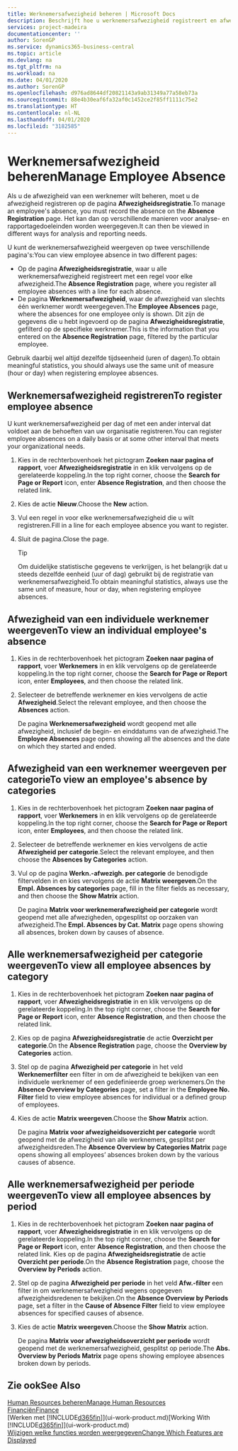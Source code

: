 ```yaml
---
title: Werknemersafwezigheid beheren | Microsoft Docs
description: Beschrijft hoe u werknemersafwezigheid registreert en afwezigheidsstatistieken analyseert.
services: project-madeira
documentationcenter: ''
author: SorenGP
ms.service: dynamics365-business-central
ms.topic: article
ms.devlang: na
ms.tgt_pltfrm: na
ms.workload: na
ms.date: 04/01/2020
ms.author: SorenGP
ms.openlocfilehash: d976ad8644df20821143a9ab31349a77a58eb73a
ms.sourcegitcommit: 88e4b30eaf6fa32af0c1452ce2f85ff1111c75e2
ms.translationtype: HT
ms.contentlocale: nl-NL
ms.lasthandoff: 04/01/2020
ms.locfileid: "3182585"
---
```

# <a name="manage-employee-absence"></a><span data-ttu-id="5e56f-103">Werknemersafwezigheid beheren</span><span class="sxs-lookup"><span data-stu-id="5e56f-103">Manage Employee Absence</span></span>
<span data-ttu-id="5e56f-104">Als u de afwezigheid van een werknemer wilt beheren, moet u de afwezigheid registreren op de pagina **Afwezigheidsregistratie**.</span><span class="sxs-lookup"><span data-stu-id="5e56f-104">To manage an employee's absence, you must record the absence on the **Absence Registration** page.</span></span> <span data-ttu-id="5e56f-105">Het kan dan op verschillende manieren voor analyse- en rapportagedoeleinden worden weergegeven.</span><span class="sxs-lookup"><span data-stu-id="5e56f-105">It can then be viewed in different ways for analysis and reporting needs.</span></span>

<span data-ttu-id="5e56f-106">U kunt de werknemersafwezigheid weergeven op twee verschillende pagina's:</span><span class="sxs-lookup"><span data-stu-id="5e56f-106">You can view employee absence in two different pages:</span></span>

* <span data-ttu-id="5e56f-107">Op de pagina **Afwezigheidsregistratie**, waar u alle werknemersafwezigheid registreert met een regel voor elke afwezigheid.</span><span class="sxs-lookup"><span data-stu-id="5e56f-107">The **Absence Registration** page, where you register all employee absences with a line for each absence.</span></span>
* <span data-ttu-id="5e56f-108">De pagina **Werknemersafwezigheid**, waar de afwezigheid van slechts één werknemer wordt weergegeven.</span><span class="sxs-lookup"><span data-stu-id="5e56f-108">The **Employee Absences** page, where the absences for one employee only is shown.</span></span> <span data-ttu-id="5e56f-109">Dit zijn de gegevens die u hebt ingevoerd op de pagina **Afwezigheidsregistratie**, gefilterd op de specifieke werknemer.</span><span class="sxs-lookup"><span data-stu-id="5e56f-109">This is the information that you entered on the **Absence Registration** page, filtered by the particular employee.</span></span>

<span data-ttu-id="5e56f-110">Gebruik daarbij wel altijd dezelfde tijdseenheid (uren of dagen).</span><span class="sxs-lookup"><span data-stu-id="5e56f-110">To obtain meaningful statistics, you should always use the same unit of measure (hour or day) when registering employee absences.</span></span>

## <a name="to-register-employee-absence"></a><span data-ttu-id="5e56f-111">Werknemersafwezigheid registreren</span><span class="sxs-lookup"><span data-stu-id="5e56f-111">To register employee absence</span></span>
<span data-ttu-id="5e56f-112">U kunt werknemersafwezigheid per dag of met een ander interval dat voldoet aan de behoeften van uw organisatie registreren.</span><span class="sxs-lookup"><span data-stu-id="5e56f-112">You can register employee absences on a daily basis or at some other interval that meets your organizational needs.</span></span>

1. <span data-ttu-id="5e56f-113">Kies in de rechterbovenhoek het pictogram **Zoeken naar pagina of rapport**, voer **Afwezigheidsregistratie** in en klik vervolgens op de gerelateerde koppeling.</span><span class="sxs-lookup"><span data-stu-id="5e56f-113">In the top right corner, choose the **Search for Page or Report** icon, enter **Absence Registration**, and then choose the related link.</span></span>
2. <span data-ttu-id="5e56f-114">Kies de actie **Nieuw**.</span><span class="sxs-lookup"><span data-stu-id="5e56f-114">Choose the **New** action.</span></span>
3. <span data-ttu-id="5e56f-115">Vul een regel in voor elke werknemersafwezigheid die u wilt registreren.</span><span class="sxs-lookup"><span data-stu-id="5e56f-115">Fill in a line for each employee absence you want to register.</span></span>
4. <span data-ttu-id="5e56f-116">Sluit de pagina.</span><span class="sxs-lookup"><span data-stu-id="5e56f-116">Close the page.</span></span>

    > [!Tip]
    > <span data-ttu-id="5e56f-117">Om duidelijke statistische gegevens te verkrijgen, is het belangrijk dat u steeds dezelfde eenheid (uur of dag) gebruikt bij de registratie van werknemersafwezigheid.</span><span class="sxs-lookup"><span data-stu-id="5e56f-117">To obtain meaningful statistics, always use the same unit of measure, hour or day, when registering employee absences.</span></span>

## <a name="to-view-an-individual-employees-absence"></a><span data-ttu-id="5e56f-118">Afwezigheid van een individuele werknemer weergeven</span><span class="sxs-lookup"><span data-stu-id="5e56f-118">To view an individual employee's absence</span></span>
1. <span data-ttu-id="5e56f-119">Kies in de rechterbovenhoek het pictogram **Zoeken naar pagina of rapport**, voer **Werknemers** in en klik vervolgens op de gerelateerde koppeling.</span><span class="sxs-lookup"><span data-stu-id="5e56f-119">In the top right corner, choose the **Search for Page or Report** icon, enter **Employees**, and then choose the related link.</span></span>
2. <span data-ttu-id="5e56f-120">Selecteer de betreffende werknemer en kies vervolgens de actie **Afwezigheid**.</span><span class="sxs-lookup"><span data-stu-id="5e56f-120">Select the relevant employee, and then choose the **Absences** action.</span></span>

    <span data-ttu-id="5e56f-121">De pagina **Werknemersafwezigheid** wordt geopend met alle afwezigheid, inclusief de begin- en einddatums van de afwezigheid.</span><span class="sxs-lookup"><span data-stu-id="5e56f-121">The **Employee Absences** page opens showing all the absences and the date on which they started and ended.</span></span>

## <a name="to-view-an-employees-absence-by-categories"></a><span data-ttu-id="5e56f-122">Afwezigheid van een werknemer weergeven per categorie</span><span class="sxs-lookup"><span data-stu-id="5e56f-122">To view an employee's absence by categories</span></span>
1. <span data-ttu-id="5e56f-123">Kies in de rechterbovenhoek het pictogram **Zoeken naar pagina of rapport**, voer **Werknemers** in en klik vervolgens op de gerelateerde koppeling.</span><span class="sxs-lookup"><span data-stu-id="5e56f-123">In the top right corner, choose the **Search for Page or Report** icon, enter **Employees**, and then choose the related link.</span></span>
2. <span data-ttu-id="5e56f-124">Selecteer de betreffende werknemer en kies vervolgens de actie **Afwezigheid per categorie**.</span><span class="sxs-lookup"><span data-stu-id="5e56f-124">Select the relevant employee, and then choose the **Absences by Categories** action.</span></span>
3. <span data-ttu-id="5e56f-125">Vul op de pagina **Werkn.-afwezigh. per categorie** de benodigde filtervelden in en kies vervolgens de actie **Matrix weergeven**.</span><span class="sxs-lookup"><span data-stu-id="5e56f-125">On the **Empl. Absences by categories** page, fill in the filter fields as necessary, and then choose the **Show Matrix** action.</span></span>

    <span data-ttu-id="5e56f-126">De pagina **Matrix voor werknemerafwezigheid per categorie** wordt geopend met alle afwezigheden, opgesplitst op oorzaken van afwezigheid.</span><span class="sxs-lookup"><span data-stu-id="5e56f-126">The **Empl. Absences by Cat. Matrix** page opens showing all absences, broken down by causes of absence.</span></span>

## <a name="to-view-all-employee-absences-by-category"></a><span data-ttu-id="5e56f-127">Alle werknemersafwezigheid per categorie weergeven</span><span class="sxs-lookup"><span data-stu-id="5e56f-127">To view all employee absences by category</span></span>
1. <span data-ttu-id="5e56f-128">Kies in de rechterbovenhoek het pictogram **Zoeken naar pagina of rapport**, voer **Afwezigheidsregistratie** in en klik vervolgens op de gerelateerde koppeling.</span><span class="sxs-lookup"><span data-stu-id="5e56f-128">In the top right corner, choose the **Search for Page or Report** icon, enter **Absence Registration**, and then choose the related link.</span></span>
2. <span data-ttu-id="5e56f-129">Kies op de pagina **Afwezigheidsregistratie** de actie **Overzicht per categorie**.</span><span class="sxs-lookup"><span data-stu-id="5e56f-129">On the **Absence Registration** page, choose the **Overview by Categories** action.</span></span>
3. <span data-ttu-id="5e56f-130">Stel op de pagina **Afwezigheid per categorie** in het veld **Werknemerfilter** een filter in om de afwezigheid te bekijken van een individuele werknemer of een gedefinieerde groep werknemers.</span><span class="sxs-lookup"><span data-stu-id="5e56f-130">On the **Absence Overview by Categories** page, set a filter in the **Employee No. Filter** field to view employee absences for individual or a defined group of employees.</span></span>
4. <span data-ttu-id="5e56f-131">Kies de actie **Matrix weergeven**.</span><span class="sxs-lookup"><span data-stu-id="5e56f-131">Choose the **Show Matrix** action.</span></span>

    <span data-ttu-id="5e56f-132">De pagina **Matrix voor afwezigheidsoverzicht per categorie** wordt geopend met de afwezigheid van alle werknemers, gesplitst per afwezigheidsreden.</span><span class="sxs-lookup"><span data-stu-id="5e56f-132">The **Absence Overview by Categories Matrix** page opens showing all employees’ absences broken down by the various causes of absence.</span></span>

## <a name="to-view-all-employee-absences-by-period"></a><span data-ttu-id="5e56f-133">Alle werknemersafwezigheid per periode weergeven</span><span class="sxs-lookup"><span data-stu-id="5e56f-133">To view all employee absences by period</span></span>
1. <span data-ttu-id="5e56f-134">Kies in de rechterbovenhoek het pictogram **Zoeken naar pagina of rapport**, voer **Afwezigheidsregistratie** in en klik vervolgens op de gerelateerde koppeling.</span><span class="sxs-lookup"><span data-stu-id="5e56f-134">In the top right corner, choose the **Search for Page or Report** icon, enter **Absence Registration**, and then choose the related link.</span></span>
   <span data-ttu-id="5e56f-135">Kies op de pagina **Afwezigheidsregistratie** de actie **Overzicht per periode**.</span><span class="sxs-lookup"><span data-stu-id="5e56f-135">On the **Absence Registration** page, choose the **Overview by Periods** action.</span></span>
2. <span data-ttu-id="5e56f-136">Stel op de pagina **Afwezigheid per periode** in het veld **Afw.-filter** een filter in om werknemersafwezigheid wegens opgegeven afwezigheidsredenen te bekijken.</span><span class="sxs-lookup"><span data-stu-id="5e56f-136">On the **Absence Overview by Periods** page, set a filter in the **Cause of Absence Filter** field to view employee absences for specified causes of absence.</span></span>
3. <span data-ttu-id="5e56f-137">Kies de actie **Matrix weergeven**.</span><span class="sxs-lookup"><span data-stu-id="5e56f-137">Choose the **Show Matrix** action.</span></span>

    <span data-ttu-id="5e56f-138">De pagina **Matrix voor afwezigheidsoverzicht per periode** wordt geopend met de werknemersafwezigheid, gesplitst op periode.</span><span class="sxs-lookup"><span data-stu-id="5e56f-138">The **Abs. Overview by Periods Matrix** page opens showing employee absences broken down by periods.</span></span>

## <a name="see-also"></a><span data-ttu-id="5e56f-139">Zie ook</span><span class="sxs-lookup"><span data-stu-id="5e56f-139">See Also</span></span>
[<span data-ttu-id="5e56f-140">Human Resources beheren</span><span class="sxs-lookup"><span data-stu-id="5e56f-140">Manage Human Resources</span></span>](hr-manage-human-resources.md)  
[<span data-ttu-id="5e56f-141">Financiën</span><span class="sxs-lookup"><span data-stu-id="5e56f-141">Finance</span></span>](finance.md)  
<span data-ttu-id="5e56f-142">[Werken met [!INCLUDE[d365fin](includes/d365fin_md.md)]](ui-work-product.md)</span><span class="sxs-lookup"><span data-stu-id="5e56f-142">[Working With [!INCLUDE[d365fin](includes/d365fin_md.md)]](ui-work-product.md)</span></span>  
[<span data-ttu-id="5e56f-143">Wijzigen welke functies worden weergegeven</span><span class="sxs-lookup"><span data-stu-id="5e56f-143">Change Which Features are Displayed</span></span>](ui-experiences.md)
